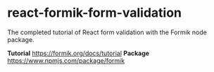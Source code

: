 # react-formik-form-validation
The completed tutorial of React form validation with the Formik node package.

**Tutorial**
https://formik.org/docs/tutorial
**Package**
https://www.npmjs.com/package/formik
